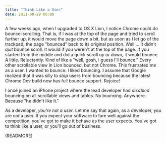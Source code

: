 ```yaml
---
title: "Think Like a User"
date: 2011-08-29 00:00
---
```


A few weeks ago, when I upgraded to OS X Lion, I notice Chrome could do bounce-scrolling. That is, if I was at the top of the page and tried to scroll further up, it would move the page down a bit, but as soon as I let go of the trackpad, the page "bounced" back to its original position. Well ... it didn't _quit_ bounce scroll. It would if you weren't at the top of the page. If you started from the middle and did a quick scroll up or down, it would bounce. A little. Reluctantly. Kind of like a "well, gosh, I guess I'll bounce." Every other scrollable view in Lion bounced, but not Chrome. This frustrated me as a user. I wanted to bounce. I liked bouncing. I assume that Google realized that it was silly to _stop_ users from bouncing because the latest Chrome Dev build now has full bounce support. Rejoice!

I once joined an iPhone project where the lead developer had _disabled_ bouncing on all scrollable views and tables. No bouncing. Anywhere. Because "he didn't like it."

As a developer, _you're not a user_. Let me say that again, as a developer, you are _not_ a user. If you expect your software to fare well against the competition, you've got to make it behave as the user expects. You've got to think like a user, or you'll go out of business.

(READMORE)
